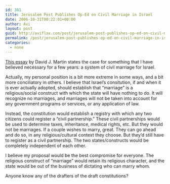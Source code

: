 ```yaml
---
id: 381
title: Jerusalem Post Publishes Op-Ed on Civil Marriage in Israel
date: 2006-10-31T00:22:01+00:00
author: Avi
layout: post
guid: http://aviflax.com/post/jerusalem-post-publishes-op-ed-on-civil-marriage-in-israel/
permalink: /post/jerusalem-post-publishes-op-ed-on-civil-marriage-in-israel/
categories:
  - none
---
```

[This essay](http://www.jpost.com/servlet/Satellite?cid=1161811238106&pagename=JPost%2FJPArticle%2FPrinter) by David J. Martin states the case for something that I have believed necessary for a few years: a system of civil marriage for Israel.

Actually, my personal position is a bit more extreme in some ways, and a bit more conciliatory in others. I believe that Israel&#8217;s consitution, if and when it is ever actually adopted, should establish that &#8220;marriage&#8221; is a religious/social construct with which the state will have nothing to do. It will recognize no marriages, and marriages will not be taken into account for any government programs or services, or any application of law. 

Instead, the constitution would establish a registry with which any two citizens could register a &#8220;civil partnership.&#8221; These civil partnerships would be used to determine taxes, inheritance, medical rights, etc. But they would not be marriages. If a couple wishes to marry, great. They can go ahead and do so, in any religious/cultural context they choose. But they&#8217;d still have to register as a civil partnership. The two states/constructs would be completely independent of each other.

I believe my proposal would be the best compromise for everyone. The religious construct of &#8220;marriage&#8221; would retain its religious character, and the state would be out of the business of dictating who can marry whom.

Anyone know any of the drafters of the draft constitutions?